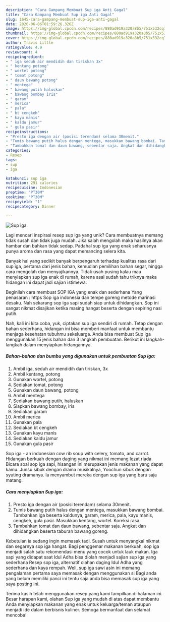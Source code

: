 ```yaml
---
description: "Cara Gampang Membuat Sup iga Anti Gagal"
title: "Cara Gampang Membuat Sup iga Anti Gagal"
slug: 1645-cara-gampang-membuat-sup-iga-anti-gagal
date: 2020-06-06T01:59:26.326Z
image: https://img-global.cpcdn.com/recipes/880ad919a320a8b5/751x532cq70/sup-iga-foto-resep-utama.jpg
thumbnail: https://img-global.cpcdn.com/recipes/880ad919a320a8b5/751x532cq70/sup-iga-foto-resep-utama.jpg
cover: https://img-global.cpcdn.com/recipes/880ad919a320a8b5/751x532cq70/sup-iga-foto-resep-utama.jpg
author: Travis Little
ratingvalue: 4.9
reviewcount: 4
recipeingredient:
- " iga seduh air mendidih dan tiriskan 3x"
- " kentang potong"
- " wortel potong"
- " tomat potong"
- " daun bawang potong"
- " mentega"
- " bawang putih haluskan"
- " bawang bombay iris"
- " garam"
- " merica"
- " pala"
- " bt cengkeh"
- " kayu manis"
- " kaldu jamur"
- " gula pasir"
recipeinstructions:
- "Presto iga dengan air (posisi terendam) selama 30menit."
- "Tumis bawang putih halus dengan mentega, masukkan bawang bombai. Tambahkan iga beserta kaldunya, garam, merica, pala, kayu manis, cengkeh, gula pasir. Masukkan kentang, wortel. Koreksi rasa."
- "Tambahkan tomat dan daun bawang, sebentar saja. Angkat dan dihidangkan beserta taburan bawang goreng."
categories:
- Resep
tags:
- sup
- iga

katakunci: sup iga 
nutrition: 291 calories
recipecuisine: Indonesian
preptime: "PT30M"
cooktime: "PT30M"
recipeyield: "1"
recipecategory: Dinner

---
```



![Sup iga](https://img-global.cpcdn.com/recipes/880ad919a320a8b5/751x532cq70/sup-iga-foto-resep-utama.jpg)

Lagi mencari inspirasi resep sup iga yang unik? Cara membuatnya memang tidak susah dan tidak juga mudah. Jika salah mengolah maka hasilnya akan hambar dan bahkan tidak sedap. Padahal sup iga yang enak seharusnya punya aroma dan rasa yang dapat memancing selera kita.

Banyak hal yang sedikit banyak berpengaruh terhadap kualitas rasa dari sup iga, pertama dari jenis bahan, kemudian pemilihan bahan segar, hingga cara mengolah dan menyajikannya. Tidak usah pusing kalau mau menyiapkan sup iga enak di rumah, karena asal sudah tahu triknya maka hidangan ini dapat jadi sajian istimewa.

Beginilah cara membuat SOP IGA yang enak dan sederhana Yang penasaran : https Sop iga indonesia dan tempe goreng metode marinasi desaku. Nah sekarang sop iga sapi sudah siap untuk dihidangkan. Sop ini sangat nikmat disajikan ketika masing hangat beserta dengan sepiring nasi putih.


Nah, kali ini kita coba, yuk, ciptakan sup iga sendiri di rumah. Tetap dengan bahan sederhana, hidangan ini bisa memberi manfaat untuk membantu menjaga kesehatan tubuhmu sekeluarga. Anda bisa membuat Sup iga menggunakan 15 jenis bahan dan 3 langkah pembuatan. Berikut ini langkah-langkah dalam menyiapkan hidangannya.

<!--inarticleads1-->

##### Bahan-bahan dan bumbu yang digunakan untuk pembuatan Sup iga:

1. Ambil  iga, seduh air mendidih dan tiriskan, 3x
1. Ambil  kentang, potong
1. Gunakan  wortel, potong
1. Sediakan  tomat, potong
1. Gunakan  daun bawang, potong
1. Ambil  mentega
1. Sediakan  bawang putih, haluskan
1. Siapkan  bawang bombay, iris
1. Sediakan  garam
1. Ambil  merica
1. Gunakan  pala
1. Sediakan  bt cengkeh
1. Gunakan  kayu manis
1. Sediakan  kaldu jamur
1. Gunakan  gula pasir


Sop iga - an indonesian cow rib soup with celery, tomato, and carrot. Hidangan berkuah dengan daging yang nikmat ini memang lezat riada Bicara soal sop iga sapi, hisangan ini merupakan jenis makanan yang dapat kamu. Junsu sibuk dengan drama musikalnya, Yoochun sibuk dengan syuting dramanya. Ia menyambut mereka dengan sup iga yang baru saja matang. 

<!--inarticleads2-->

##### Cara menyiapkan Sup iga:

1. Presto iga dengan air (posisi terendam) selama 30menit.
1. Tumis bawang putih halus dengan mentega, masukkan bawang bombai. Tambahkan iga beserta kaldunya, garam, merica, pala, kayu manis, cengkeh, gula pasir. Masukkan kentang, wortel. Koreksi rasa.
1. Tambahkan tomat dan daun bawang, sebentar saja. Angkat dan dihidangkan beserta taburan bawang goreng.


Kebetulan ia sedang ingin memasak tadi. Susah untuk menyangkal nikmat dan segarnya sop iga hangat. Bagi penggemar makanan berkuah, sop iga menjadi salah satu rekomendasi menu yang cocok untuk lauk makan. Iga sapi yang didapat saat Idul Adha bisa diolah menjadi sajian sup iga yang sederhana Resep sop iga, alternatif olahan daging Idul Adha yang sederhana dan kaya rempah. Well, sup iga sawi asin ini memang pengalaman pertama saya memasak dengan menggunakan si Bagi anda yang belum memiliki panci ini tentu saja anda bisa memasak sup iga yang saya posting ini. 

Terima kasih telah menggunakan resep yang kami tampilkan di halaman ini. Besar harapan kami, olahan Sup iga yang mudah di atas dapat membantu Anda menyiapkan makanan yang enak untuk keluarga/teman ataupun menjadi ide dalam berbisnis kuliner. Semoga bermanfaat dan selamat mencoba!
